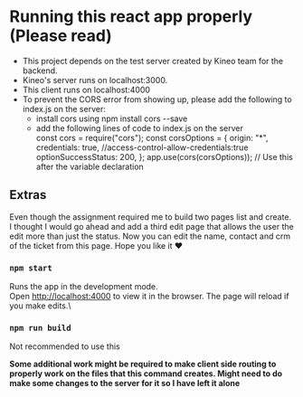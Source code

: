 # Running this react app properly (Please read)

- This project depends on the test server created by Kineo team for the backend.
- Kineo's server runs on localhost:3000.
- This client runs on localhost:4000
- To prevent the CORS error from showing up, please add the following to index.js on the server:
  - install cors using npm install cors --save
  - add the following lines of code to index.js on the server  
     const cors = require("cors");
    const corsOptions = {
    origin: "\*",
    credentials: true, //access-control-allow-credentials:true
    optionSuccessStatus: 200,
    };
    app.use(cors(corsOptions)); // Use this after the variable declaration

## Extras

Even though the assignment required me to build two pages list and create. I thought I would go ahead and add a third edit page that allows the user the edit more than just the status. Now you can edit the name, contact and crm of the ticket from this page. Hope you like it ❤️

### `npm start`

Runs the app in the development mode.\
Open [http://localhost:4000](http://localhost:4000) to view it in the browser.
The page will reload if you make edits.\

### `npm run build`

Not recommended to use this

**Some additional work might be required to make client side routing to properly work on the files that this command creates. Might need to do make some changes to the server for it so I have left it alone**
